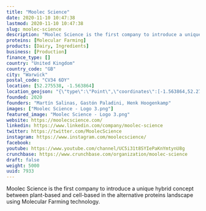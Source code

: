 ```yaml
---
title: "Moolec Science"
date: 2020-11-10 10:47:38
lastmod: 2020-11-10 10:47:38
slug: moolec-science
description: "Moolec Science is the first company to introduce a unique hybrid concept between plant-based and cell-based in the alternative proteins landscape using Molecular Farming technology."
proteins: [Molecular Farming]
products: [Dairy, Ingredients]
business: [Production]
finance_type: []
country: "United Kingdom"
country_code: "GB"
city: "Warwick"
postal_code: "CV34 6DY"
location: [52.275538, -1.563864]
location_geojson: "{\"type\":\"Point\",\"coordinates\":[-1.563864,52.275538]}"
founded: 2020
founders: "Martín Salinas, Gastón Paladini, Henk Hoogenkamp"
images: ["Moolec Science - Logo 3.png"]
featured_image: "Moolec Science - Logo 3.png"
website: https://moolecscience.com/
linkedin: https://www.linkedin.com/company/moolec-science
twitter: https://twitter.com/MoolecScience
instagram: https://www.instagram.com/moolecscience/
facebook: 
youtube: https://www.youtube.com/channel/UC5i31t8SYIePaKnYmtynU8g
crunchbase: https://www.crunchbase.com/organization/moolec-science
draft: false
weight: 5000
uuid: 7933
---
```

Moolec Science is the first company to introduce a unique hybrid concept between plant-based and cell-based in the alternative proteins landscape using Molecular Farming technology.
